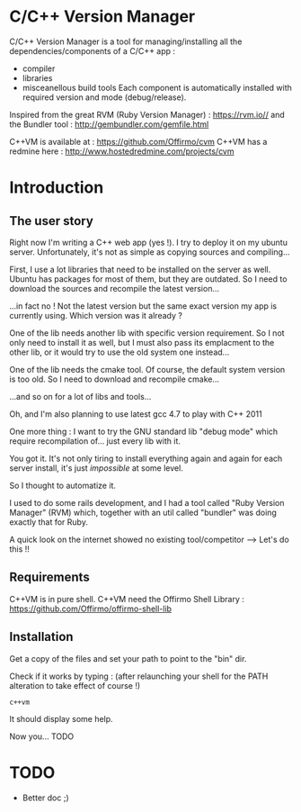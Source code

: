 C/C++ Version Manager
=====================

C/C++ Version Manager is a tool for managing/installing all the dependencies/components of a C/C++ app :
- compiler
- libraries
- misceanellous build tools
Each component is automatically installed with required version and mode (debug/release).

Inspired from the great RVM (Ruby Version Manager) : https://rvm.io// and the Bundler tool : http://gembundler.com/gemfile.html

C++VM is available at : https://github.com/Offirmo/cvm
C++VM has a redmine here : http://www.hostedredmine.com/projects/cvm




Introduction 
============

The user story
--------------
Right now I'm writing a C++ web app (yes !). I try to deploy it on my ubuntu server. Unfortunately, it's not as simple as copying sources and compiling...

First, I use a lot libraries that need to be installed on the server as well. Ubuntu has packages for most of them, but they are outdated. So I need to download the sources and recompile the latest version...

...in fact no ! Not the latest version but the same exact version my app is currently using. Which version was it already ?

One of the lib needs another lib with specific version requirement. So I not only need to install it as well, but I must also pass its emplacment to the other lib, or it would try to use the old system one instead...

One of the lib needs the cmake tool. Of course, the default system version is too old. So I need to download and recompile cmake...

...and so on for a lot of libs and tools...

Oh, and I'm also planning to use latest gcc 4.7 to play with C++ 2011

One more thing : I want to try the GNU standard lib "debug mode" which require recompilation of... just every lib with it.

You got it. It's not only tiring to install everything again and again for each server install, it's just *impossible* at some level.

So I thought to automatize it.

I used to do some rails development, and I had a tool called "Ruby Version Manager" (RVM) which, together with an util called "bundler" was doing exactly that for Ruby.

A quick look on the internet showed no existing tool/competitor --> Let's do this !!


Requirements
------------
C++VM is in pure shell.
C++VM need the Offirmo Shell Library  : https://github.com/Offirmo/offirmo-shell-lib

Installation
------------
Get a copy of the files and set your path to point to the "bin" dir.

Check if it works by typing : (after relaunching your shell for the PATH alteration to take effect of course !)

 `c++vm`

It should display some help.

Now you... TODO

TODO
====

- Better doc ;)

